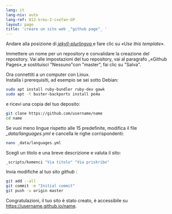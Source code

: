 ```yaml
---
lang: it
lang-niv: auto
lang-ref: 012-kreu-2-cxefan-GP
layout: page
title: 'creare un sito web _"github page"_ '
---
```


Andare alla posizione di [ _jekyll-plurlingva_ ](https://github.com/jmichault/jekyll-plurlingva)e fare clic su _«Use this template»_.

Immettere un nome per un repository e convalidare la creazione del repository.
Vai alle impostazioni del tuo repository, vai al paragrafo _«Github Pages»_e sostituisci "Nessuno"con "master", fai clic su "Salva".

Ora connettiti a un computer con Linux.  
Installa i prerequisiti, ad esempio se sei sotto Debian:
```bash
sudo apt install ruby-bundler ruby-dev gawk
sudo apt -t buster-backports install po4a
```

e ricevi una copia del tuo deposito:
```bash
git clone https://github.com/username/name
cd name
```

Se vuoi meno lingue rispetto alle 15 predefinite, modifica il file _\_data/languages.yml_ e cancella le righe corrispondenti:
```bash
nano _data/languages.yml
```

Scegli un titolo e una breve descrizione e valuta il sito:
```bash
_scripts/komenci "Via titolo" "Via priskribo"
```

Invia modifiche al tuo sito _github_ :
```bash
git add --all
git commit -m "Initial commit"
git push -u origin master
```

Congratulazioni, il tuo sito è stato creato, è accessibile su https://username.github.io/name.

